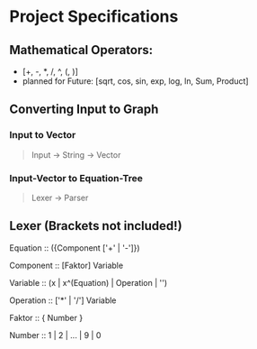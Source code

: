 # Project Specifications
## Mathematical Operators:
- [+, -, *, /, ^, (, )] 
- planned for Future: [sqrt, cos, sin, exp, log, ln, Sum, Product]

## Converting Input to Graph
### Input to Vector
>Input -> String -> Vector 

### Input-Vector to Equation-Tree
>Lexer -> Parser


## Lexer (Brackets not included!)
Equation :: ({Component ['+' | '-']})

Component :: [Faktor] Variable

Variable :: (x | x^(Equation) | Operation | '')

Operation :: ['*' | '/'] Variable

Faktor :: { Number }

Number :: 1 | 2 | ... | 9 | 0
